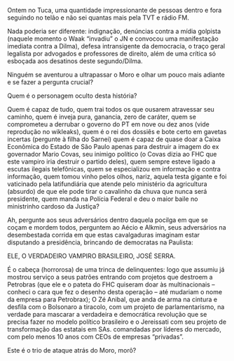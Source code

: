 ---
---
Ontem no Tuca, uma quantidade impressionante de pessoas dentro e fora seguindo no telão e não sei quantas mais pela TVT e rádio FM.

Nada poderia ser diferente: indignação, denúncias contra a mídia golpista (naquele momento o Waak “invadiu” o JN e convocou uma manifestação imediata contra a Dilma), defesa intransigente da democracia, o traço geral legalista por advogados e professores de direito, além de uma crítica só esboçada aos desatinos deste segundo/Dilma.

Ninguém se aventurou a ultrapassar o Moro e olhar um pouco mais adiante e se fazer a pergunta crucial?

Quem é o personagem oculto desta história?

Quem é capaz de tudo, quem trai todos os que ousarem atravessar seu caminho, quem é inveja pura, ganancia, zero de caráter, quem se comprometeu a derrubar o governo do PT em nove ou dez anos (vide reprodução no wikleaks), quem é o rei dos dossiês e bote certo em gavetas incertas (pergunte à filha do Sarnei) quem é capaz de quase doar a Caixa Econômica do Estado de São Paulo apenas para destruir a imagem do ex governador Mario Covas, seu inimigo político (o Covas dizia ao FHC que este vampiro iria destruir o partido deles), quem sempre esteve ligado a escutas ilegais telefônicas, quem se especializou em informação e contra informação, quem tomou vinho pelos olhos, nariz, aquela testa gigante e foi vaticinado pela latifundiária que atende pelo ministério da agricultura (absurdo) de que ele pode tirar o cavalinho da chuva que nunca será presidente, quem manda na Polícia Federal e deu o maior baile no ministrinho cardoso da Justiça?

Ah, pergunte aos seus adversários dentro daquela pocilga em que se coçam e mordem todos, perguntem ao Aécio e Alkmin, seus adversários na desembestada corrida em que estas cavalgaduras imaginam estar disputando a presidência, brincando de democratas na Paulista: 

ELE, O VERDADEIRO VAMPIRO BRASILEIRO, JOSÉ SERRA. 

É o cabeça (horrorosa) de uma trinca de delinquentes: logo que assumiu já mostrou serviço a seus patrões entrando com projetos que destroem a Petrobras (que ele e o pateta do FHC quiseram doar às multinacionais – conheci o cara que fez o desenho desta operação – até mudariam o nome da empresa para Petrobrax); O Zé Anibal, que anda de arma na cintura e desfila com o Bolsonaro a tiracolo, com um projeto de parlamentarismo, na verdade para mascarar a verdadeira e democrática revolução que se precisa fazer no modelo político brasileiro e o Jereissati com seu projeto de transformação das estatais em SAs. comandadas por líderes do mercado, com pelo menos 10 anos com CEOs de empresas “privadas”.

Este é o trio de ataque atrás do Moro, morô?
